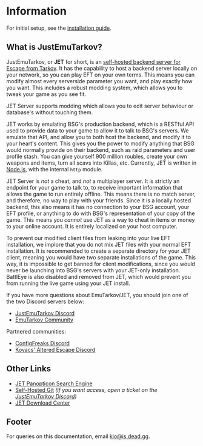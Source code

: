 # Information

For initial setup, see the [installation guide](installation.md).

## What is JustEmuTarkov?

JustEmuTarkov, or **JET** for short, is an [self-hosted backend server for Escape from Tarkov](https://justemutarkov.eu/). It has the capability to host a backend server locally on your network, so you can play EFT on your own terms. This means you can modify almost every serverside parameter you want, and play exactly how you want. This includes a robust modding system, which allows you to tweak your game as you see fit.

JET Server supports modding which allows you to edit server behaviour or database's without touching them.

JET works by emulating BSG's production backend, which is a RESTful API used to provide data to your game to allow it to talk to BSG's servers. We emulate that API, and allow you to both host the backend, and modify it to your heart's content. This gives you the power to modify anything that BSG would normally provide on their backend, such as raid parameters and user profile stash. You can give yourself 900 million roubles, create your own weapons and items, turn all scavs into Killas, etc. Currently, JET is written in [Node.js](https://nodejs.org/), with the internal `http` module.

JET Server is *not* a cheat, and *not* a multiplayer server. It is strictly an endpoint for your game to talk to, to receive important information that allows the game to run entirely offline. This means there is no match server, and therefore, no way to play with your friends. Since it is a locally hosted backend, this also means it has no connection to your BSG account, your EFT profile, or anything to do with BSG's representation of your copy of the game. This means you *cannot* use JET as a way to cheat in items or money to your online account. It is entirely localized on your host computer.

To prevent our modified client files from leaking into your live EFT installation, we implore that you do not mix JET files with your normal EFT installation. It is recommended to create a separate directory for your JET client, meaning you would have two separate installations of the game. This way, it is impossible to get banned for client modifications, since you would never be launching into BSG's servers with your JET-only installation. BattlEye is also disabled and removed from JET, which would prevent you from running the live game using your JET install.

If you have more questions about EmuTarkov/JET, you should join one of the two Discord servers below:

- [JustEmuTarkov Discord](https://discord.gg/T66tGKa)
- [EmuTarkov Community](https://discord.gg/NJANk5gCeN)

Partnered communities:

- [ConfigFreaks Discord](https://discord.gg/CeBQqzB)
- [Kovacs' Altered Escape Discord](https://discord.gg/tagQAqw3HB)

## Other Links

- [JET Panopticon Search Engine](https://eft.justemutarkov.eu/)
- [Self-Hosted Git](https://git.justemutarkov.eu/) _(if you want access, open a ticket on the [JustEmuTarkov Discord](https://discord.gg/T66tGKa))_
- [JET Download Center](https://justemutarkov.eu/download)

## Footer

For queries on this documentation, email [kio@is.dead.gg](mailto:kio@is.dead.gg).
